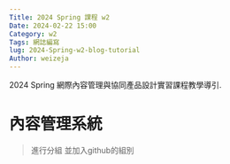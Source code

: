 ```yaml
---
Title: 2024 Spring 課程 w2
Date: 2024-02-22 15:00
Category: w2
Tags: 網誌編寫
lug: 2024-Spring-w2-blog-tutorial
Author: weizeja
---
```


2024 Spring 網際內容管理與協同產品設計實習課程教學導引.

<!-- PELICAN_END_SUMMARY -->

# 內容管理系統
> 進行分組 並加入github的組別
